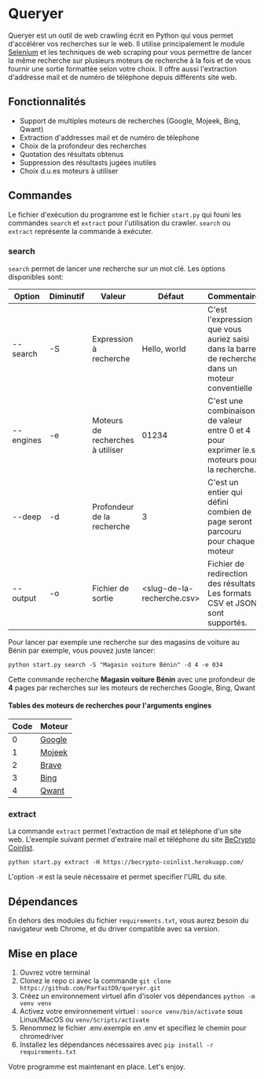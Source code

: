 # Queryer

Queryer est un outil de web crawling écrit en Python qui vous permet d'accélérer vos recherches sur le web. Il utilise principalement le module [Selenium](https://selenium.dev) et les techniques de web scraping pour vous permettre de lancer la même recherche sur plusieurs moteurs de recherche à la fois et de vous fournir une sortie formattée selon votre choix. Il offre aussi l'extraction d'addresse mail et de numéro de téléphone depuis différents site web.

## Fonctionnalités

- Support de multiples moteurs de recherches (Google, Mojeek, Bing, Qwant)
- Extraction d'addresses mail et de numéro de télephone
- Choix de la profondeur des recherches
- Quotation des résultats obtenus
- Suppression des résultasts jugées inutiles
- Choix d.u.es moteurs à utiliser

## Commandes

Le fichier d'exécution du programme est le fichier `start.py` qui founi les commandes `search` et `extract` pour l'utilisation du crawler. `search` ou `extract` représente la commande à exécuter.

### search

`search` permet de lancer une recherche sur un mot clé. Les options disponibles sont:

| Option    | Diminutif | Valeur                           | Défaut                     | Commentaire                                                                                     |
| --------- | --------- | -------------------------------- | -------------------------- | ----------------------------------------------------------------------------------------------- |
| --search  | -S        | Expression à recherche           | Hello, world               | C'est l'expression que vous auriez saisi dans la barre de recherche dans un moteur conventielle |
| --engines | -e        | Moteurs de recherches à utiliser | 01234                      | C'est une combinaison de valeur entre 0 et 4 pour exprimer le.s moteurs pour la recherche.      |
| --deep    | -d        | Profondeur de la recherche       | 3                          | C'est un entier qui défini combien de page seront parcouru pour chaque moteur                   |
| --output  | -o        | Fichier de sortie                | <slug-de-la-recherche.csv> | Fichier de redirection des résultats. Les formats CSV et JSON sont supportés.                   |

Pour lancer par exemple une recherche sur des magasins de voiture au Bénin par exemple, vous pouvez juste lancer:

`python start.py search -S "Magasin voiture Bénin" -d 4 -e 034`

Cette commande recherche **Magasin voiture Bénin** avec une profondeur de **4** pages par recherches sur les moteurs de recherches Google, Bing, Qwant

#### Tables des moteurs de recherches pour l'arguments engines

| Code | Moteur                            |
| ---- | --------------------------------- |
| 0    | [Google](https://google.com)      |
| 1    | [Mojeek](https://mojeek.com)      |
| 2    | [Brave](https://search.brave.com) |
| 3    | [Bing](https://bing.com)          |
| 4    | [Qwant](https://qwant.com)        |

### extract

La commande `extract` permet l'extraction de mail et téléphone d'un site web.
L'exemple suivant permet d'extraire mail et téléphone du site [BeCrypto Coinlist](https://becrypto-coinlist.herokuapp.com/).

`python start.py extract -H https://becrypto-coinlist.herokuapp.com/`

L'option `-H` est la seule nécessaire et permet specifier l'URL du site.

## Dépendances

En dehors des modules du fichier `requirements.txt`, vous aurez besoin du navigateur web Chrome, et du driver compatible avec sa version.

## Mise en place

1. Ouvrez votre terminal
2. Clonez le repo ci avec la commande `git clone https://github.com/ParfaitD9/queryer.git`
3. Créez un environnement virtuel afin d'isoler vos dépendances `python -m venv venv`
4. Activez votre environnement virtuel : `source venv/bin/activate` sous Linux/MacOS ou `venv/Scripts/activate`
5. Renommez le fichier .env.exemple en .env et specifiez le chemin pour chromedriver
6. Installez les dépendances nécessaires avec `pip install -r requirements.txt`

Votre programme est maintenant en place. Let's enjoy.
